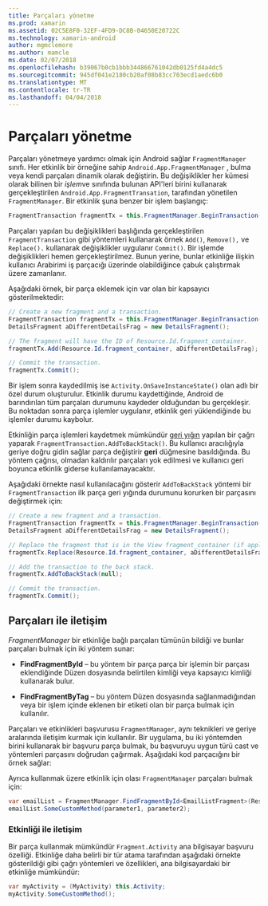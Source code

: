 ```yaml
---
title: Parçaları yönetme
ms.prod: xamarin
ms.assetid: 02C5E8F0-32EF-4FD9-DC8B-04650E20722C
ms.technology: xamarin-android
author: mgmclemore
ms.author: mamcle
ms.date: 02/07/2018
ms.openlocfilehash: b39067b0cb1bbb344866761042db0125fd4a4dc5
ms.sourcegitcommit: 945df041e2180cb20af08b83cc703ecd1aedc6b0
ms.translationtype: MT
ms.contentlocale: tr-TR
ms.lasthandoff: 04/04/2018
---
```

# <a name="managing-fragments"></a>Parçaları yönetme

Parçaları yönetmeye yardımcı olmak için Android sağlar `FragmentManager` sınıfı. Her etkinlik bir örneğine sahip `Android.App.FragmentManager` , bulma veya kendi parçaları dinamik olarak değiştirin. Bu değişiklikler her kümesi olarak bilinen bir *işlem*ve sınıfında bulunan API'leri birini kullanarak gerçekleştirilen `Android.App.FragmentTransation`, tarafından yönetilen `FragmentManager`. Bir etkinlik şuna benzer bir işlem başlangıç:

```csharp
FragmentTransaction fragmentTx = this.FragmentManager.BeginTransaction();
```

Parçaları yapılan bu değişiklikleri başlığında gerçekleştirilen `FragmentTransaction` gibi yöntemleri kullanarak örnek `Add()`, `Remove(),` ve `Replace().` kullanarak değişiklikler uygulanır `Commit()`. Bir işlemde değişiklikleri hemen gerçekleştirilmez.
Bunun yerine, bunlar etkinliğe ilişkin kullanıcı Arabirimi iş parçacığı üzerinde olabildiğince çabuk çalıştırmak üzere zamanlanır.

Aşağıdaki örnek, bir parça eklemek için var olan bir kapsayıcı gösterilmektedir:

```csharp
// Create a new fragment and a transaction.
FragmentTransaction fragmentTx = this.FragmentManager.BeginTransaction();
DetailsFragment aDifferentDetailsFrag = new DetailsFragment();

// The fragment will have the ID of Resource.Id.fragment_container.
fragmentTx.Add(Resource.Id.fragment_container, aDifferentDetailsFrag);

// Commit the transaction.
fragmentTx.Commit();
```

Bir işlem sonra kaydedilmiş ise `Activity.OnSaveInstanceState()` olan adlı bir özel durum oluşturulur. Etkinlik durumu kaydettiğinde, Android de barındırılan tüm parçaları durumunu kaydeder olduğundan bu gerçekleşir. Bu noktadan sonra parça işlemler uygulanır, etkinlik geri yüklendiğinde bu işlemler durumu kaybolur.

Etkinliğin parça işlemleri kaydetmek mümkündür [geri yığın](http://developer.android.com/guide/topics/fundamentals/tasks-and-back-stack.html) yapılan bir çağrı yaparak `FragmentTransaction.AddToBackStack()`. Bu kullanıcı aracılığıyla geriye doğru gidin sağlar parça değiştirir **geri** düğmesine basıldığında. Bu yöntem çağrısı, olmadan kaldırılır parçaları yok edilmesi ve kullanıcı geri boyunca etkinlik giderse kullanılamayacaktır.

Aşağıdaki örnekte nasıl kullanılacağını gösterir `AddToBackStack` yöntemi bir `FragmentTransaction` ilk parça geri yığında durumunu korurken bir parçasını değiştirmek için:

```csharp
// Create a new fragment and a transaction.
FragmentTransaction fragmentTx = this.FragmentManager.BeginTransaction();
DetailsFragment aDifferentDetailsFrag = new DetailsFragment();

// Replace the fragment that is in the View fragment_container (if applicable).
fragmentTx.Replace(Resource.Id.fragment_container, aDifferentDetailsFrag);

// Add the transaction to the back stack.
fragmentTx.AddToBackStack(null);

// Commit the transaction.
fragmentTx.Commit();
```


## <a name="communicating-with-fragments"></a>Parçaları ile iletişim

*FragmentManager* bir etkinliğe bağlı parçaları tümünün bildiği ve bunlar parçaları bulmak için iki yöntem sunar:

-   **FindFragmentById** &ndash; bu yöntem bir parça parça bir işlemin bir parçası eklendiğinde Düzen dosyasında belirtilen kimliği veya kapsayıcı kimliği kullanarak bulur.

-   **FindFragmentByTag** &ndash; bu yöntem Düzen dosyasında sağlanmadığından veya bir işlem içinde eklenen bir etiketi olan bir parça bulmak için kullanılır.

Parçaları ve etkinlikleri başvurusu `FragmentManager`, aynı teknikleri ve geriye aralarında iletişim kurmak için kullanılır. Bir uygulama, bu iki yöntemden birini kullanarak bir başvuru parça bulmak, bu başvuruyu uygun türü cast ve yöntemleri parçasını doğrudan çağırmak. Aşağıdaki kod parçacığını bir örnek sağlar:

Ayrıca kullanmak üzere etkinlik için olası `FragmentManager` parçaları bulmak için:

```csharp
var emailList = FragmentManager.FindFragmentById<EmailListFragment>(Resource.Id.email_list_fragment);
emailList.SomeCustomMethod(parameter1, parameter2);
```


### <a name="communicating-with-the-activity"></a>Etkinliği ile iletişim

Bir parça kullanmak mümkündür `Fragment.Activity` ana bilgisayar başvuru özelliği. Etkinliğe daha belirli bir tür atama tarafından aşağıdaki örnekte gösterildiği gibi çağrı yöntemleri ve özellikleri, ana bilgisayardaki bir etkinliğe mümkündür:

```csharp
var myActivity = (MyActivity) this.Activity;
myActivity.SomeCustomMethod();
```
